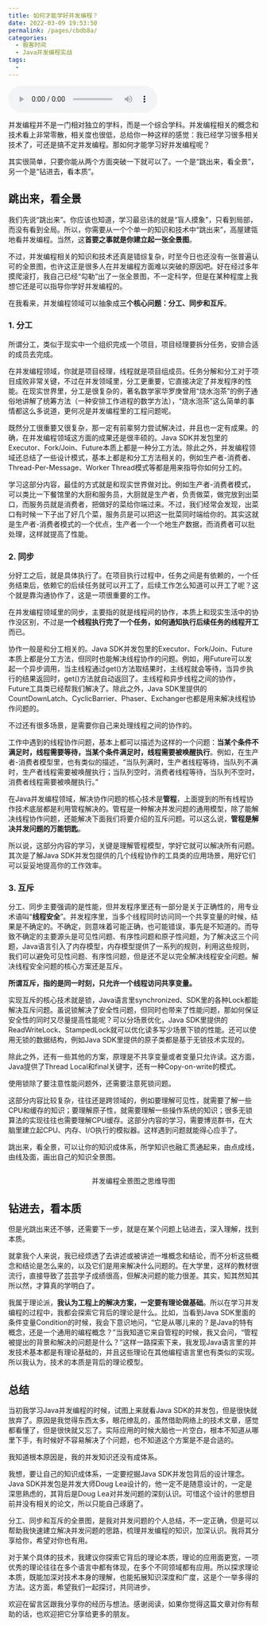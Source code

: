 ```yaml
---
title: 如何才能学好并发编程？
date: 2022-03-09 19:53:50
permalink: /pages/cbdb8a/
categories:
  - 极客时间
  - Java并发编程实战
tags:
  - 
---
```

<audio title="学习攻略.如何才能学好并发编程？" src="https://static001.geekbang.org/resource/audio/89/39/898b2e67383a200dff39514436ebc839.mp3" controls="controls"></audio> 
<p>并发编程并不是一门相对独立的学科，而是一个综合学科。并发编程相关的概念和技术看上非常零散，相关度也很低，总给你一种这样的感觉：我已经学习很多相关技术了，可还是搞不定并发编程。那如何才能学习好并发编程呢？</p><p>其实很简单，只要你能从两个方面突破一下就可以了。一个是“跳出来，看全景”，另一个是“钻进去，看本质”。</p><h2>跳出来，看全景</h2><p>我们先说“跳出来”。你应该也知道，学习最忌讳的就是“盲人摸象”，只看到局部，而没有看到全局。所以，你需要从一个个单一的知识和技术中“跳出来”，高屋建瓴地看并发编程。当然，这<strong>首要之事就是你建立起一张全景图</strong>。</p><p>不过，并发编程相关的知识和技术还真是错综复杂，时至今日也还没有一张普遍认可的全景图，也许这正是很多人在并发编程方面难以突破的原因吧。好在经过多年摸爬滚打，我自己已经“勾勒”出了一张全景图，不一定科学，但是在某种程度上我想它还是可以指导你学好并发编程的。</p><p>在我看来，并发编程领域可以抽象成<strong>三个核心问题：分工、同步和互斥</strong>。</p><h3>1. 分工</h3><p>所谓分工，类似于现实中一个组织完成一个项目，项目经理要拆分任务，安排合适的成员去完成。</p><p>在并发编程领域，你就是项目经理，线程就是项目组成员。任务分解和分工对于项目成败非常关键，不过在并发领域里，分工更重要，它直接决定了并发程序的性能。在现实世界里，分工是很复杂的，著名数学家华罗庚曾用“烧水泡茶”的例子通俗地讲解了统筹方法（一种安排工作进程的数学方法），“烧水泡茶”这么简单的事情都这么多说道，更何况是并发编程里的工程问题呢。</p><!-- [[[read_end]]] --><p>既然分工很重要又很复杂，那一定有前辈努力尝试解决过，并且也一定有成果。的确，在并发编程领域这方面的成果还是很丰硕的。Java SDK并发包里的Executor、Fork/Join、Future本质上都是一种分工方法。除此之外，并发编程领域还总结了一些设计模式，基本上都是和分工方法相关的，例如生产者-消费者、Thread-Per-Message、Worker Thread模式等都是用来指导你如何分工的。</p><p>学习这部分内容，最佳的方式就是和现实世界做对比。例如生产者-消费者模式，可以类比一下餐馆里的大厨和服务员，大厨就是生产者，负责做菜，做完放到出菜口，而服务员就是消费者，把做好的菜给你端过来。不过，我们经常会发现，出菜口有时候一下子出了好几个菜，服务员是可以把这一批菜同时端给你的。其实这就是生产者-消费者模式的一个优点，生产者一个一个地生产数据，而消费者可以批处理，这样就提高了性能。</p><h3>2. 同步</h3><p>分好工之后，就是具体执行了。在项目执行过程中，任务之间是有依赖的，一个任务结束后，依赖它的后续任务就可以开工了，后续工作怎么知道可以开工了呢？这个就是靠沟通协作了，这是一项很重要的工作。</p><p>在并发编程领域里的同步，主要指的就是线程间的协作，本质上和现实生活中的协作没区别，不过是<strong>一个线程执行完了一个任务，如何通知执行后续任务的线程开工</strong>而已。</p><p>协作一般是和分工相关的。Java SDK并发包里的Executor、Fork/Join、Future本质上都是分工方法，但同时也能解决线程协作的问题。例如，用Future可以发起一个异步调用，当主线程通过get()方法取结果时，主线程就会等待，当异步执行的结果返回时，get()方法就自动返回了。主线程和异步线程之间的协作，Future工具类已经帮我们解决了。除此之外，Java SDK里提供的CountDownLatch、CyclicBarrier、Phaser、Exchanger也都是用来解决线程协作问题的。</p><p>不过还有很多场景，是需要你自己来处理线程之间的协作的。</p><p>工作中遇到的线程协作问题，基本上都可以描述为这样的一个问题：<strong>当某个条件不满足时，线程需要等待，当某个条件满足时，线程需要被唤醒执行</strong>。例如，在生产者-消费者模型里，也有类似的描述，“当队列满时，生产者线程等待，当队列不满时，生产者线程需要被唤醒执行；当队列空时，消费者线程等待，当队列不空时，消费者线程需要被唤醒执行。”</p><p>在Java并发编程领域，解决协作问题的核心技术是<strong>管程</strong>，上面提到的所有线程协作技术底层都是利用管程解决的。管程是一种解决并发问题的通用模型，除了能解决线程协作问题，还能解决下面我们将要介绍的互斥问题。可以这么说，<strong>管程是解决并发问题的万能钥匙</strong>。</p><p>所以说，这部分内容的学习，关键是理解管程模型，学好它就可以解决所有问题。其次是了解Java SDK并发包提供的几个线程协作的工具类的应用场景，用好它们可以妥妥地提高你的工作效率。</p><h3>3. 互斥</h3><p>分工、同步主要强调的是性能，但并发程序里还有一部分是关于正确性的，用专业术语叫“<strong>线程安全</strong>”。并发程序里，当多个线程同时访问同一个共享变量的时候，结果是不确定的。不确定，则意味着可能正确，也可能错误，事先是不知道的。而导致不确定的主要源头是可见性问题、有序性问题和原子性问题，为了解决这三个问题，Java语言引入了内存模型，内存模型提供了一系列的规则，利用这些规则，我们可以避免可见性问题、有序性问题，但是还不足以完全解决线程安全问题。解决线程安全问题的核心方案还是互斥。</p><p><strong>所谓互斥，指的是同一时刻，只允许一个线程访问共享变量。</strong></p><p>实现互斥的核心技术就是锁，Java语言里synchronized、SDK里的各种Lock都能解决互斥问题。虽说锁解决了安全性问题，但同时也带来了性能问题，那如何保证安全性的同时又尽量提高性能呢？可以分场景优化，Java SDK里提供的ReadWriteLock、StampedLock就可以优化读多写少场景下锁的性能。还可以使用无锁的数据结构，例如Java SDK里提供的原子类都是基于无锁技术实现的。</p><p>除此之外，还有一些其他的方案，原理是不共享变量或者变量只允许读。这方面，Java提供了Thread Local和final关键字，还有一种Copy-on-write的模式。</p><p>使用锁除了要注意性能问题外，还需要注意死锁问题。</p><p>这部分内容比较复杂，往往还是跨领域的，例如要理解可见性，就需要了解一些CPU和缓存的知识；要理解原子性，就需要理解一些操作系统的知识；很多无锁算法的实现往往也需要理解CPU缓存。这部分内容的学习，需要博览群书，在大脑里建立起CPU、内存、I/O执行的模拟器。这样遇到问题就能得心应手了。</p><p>跳出来，看全景，可以让你的知识成体系，所学知识也融汇贯通起来，由点成线，由线及面，画出自己的知识全景图。</p><p><img src="https://static001.geekbang.org/resource/image/11/65/11e0c64618c04edba52619f41aaa3565.png" alt=""></p><center><span class="reference">并发编程全景图之思维导图</span></center><h2>钻进去，看本质</h2><p>但是光跳出来还不够，还需要下一步，就是在某个问题上钻进去，深入理解，找到本质。</p><p>就拿我个人来说，我已经烦透了去讲述或被讲述一堆概念和结论，而不分析这些概念和结论是怎么来的，以及它们是用来解决什么问题的。在大学里，这样的教材很流行，直接导致了芸芸学子成绩很高，但解决问题的能力很差。其实，知其然知其所以然，才算真的学明白了。</p><p>我属于理论派，<strong>我认为工程上的解决方案，一定要有理论做基础</strong>。所以在学习并发编程的过程中，我都会探索它背后的理论是什么。比如，当看到Java SDK里面的条件变量Condition的时候，我会下意识地问，“它是从哪儿来的？是Java的特有概念，还是一个通用的编程概念？”当我知道它来自管程的时候，我又会问，“管程被提出的背景和解决的问题是什么？”这样一路探索下来，我发现Java语言里的并发技术基本都是有理论基础的，并且这些理论在其他编程语言里也有类似的实现。所以我认为，技术的本质是背后的理论模型。</p><h2>总结</h2><p>当初我学习Java并发编程的时候，试图上来就看Java SDK的并发包，但是很快就放弃了。原因是我觉得东西太多，眼花缭乱的，虽然借助网络上的技术文章，感觉都看懂了，但是很快就又忘了。实际应用的时候大脑也一片空白，根本不知道从哪里下手，有时候好不容易解决了个问题，也不知道这个方案是不是合适的。</p><p>我知道根本原因是，我的并发知识还没有成体系。</p><p>我想，要让自己的知识成体系，一定要挖掘Java SDK并发包背后的设计理念。Java SDK并发包是并发大师Doug Lea设计的，他一定不是随意设计的，一定是深思熟虑的，其背后是Doug Lea对并发问题的深刻认识。可惜这个设计的思想目前并没有相关的论文，所以只能自己琢磨了。</p><p>分工、同步和互斥的全景图，是我对并发问题的个人总结，不一定正确，但是可以帮助我快速建立解决并发问题的思路，梳理并发编程的知识，加深认识。我将其分享给你，希望对你也有用。</p><p>对于某个具体的技术，我建议你探索它背后的理论本质，理论的应用面更宽，一项优秀的理论往往在多个语言中都有体现，在多个不同领域都有应用。所以探求理论本质，既能加深对技术本身的理解，也能拓展知识深度和广度，这是个一举多得的方法。这方面，希望我们一起探讨，共同进步。</p><p>欢迎在留言区跟我分享你的经历与想法。感谢阅读，如果你觉得这篇文章对你有帮助的话，也欢迎把它分享给更多的朋友。</p><p></p>